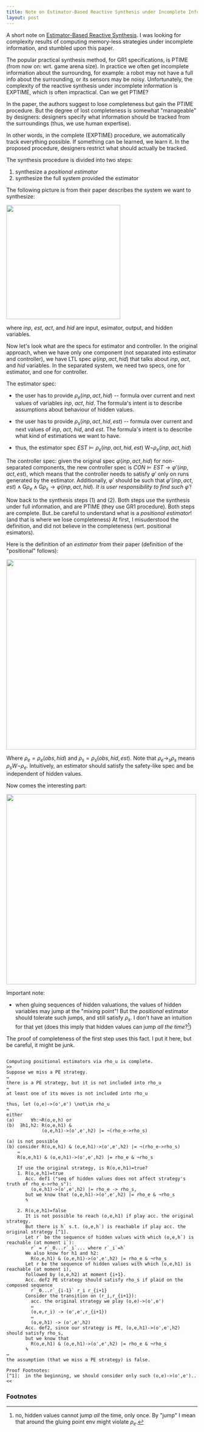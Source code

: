 ```yaml
---
title: Note on Estimator-Based Reactive Synthesis under Incomplete Information
layout: post
---
```


A short note on [Estimator-Based Reactive Synthesis](http://motesy.cs.uni-bremen.de/pdfs/hscc2015.pdf).
I was looking for complexity results of computing memory-less strategies 
under incomplete information, and stumbled upon this paper.

The popular practical synthesis method, for GR1 specifications, 
is PTIME (from now on: wrt. game arena size).
In practice we often get incomplete information about the surroundng,
for example:
a robot may not have a full info about the surrounding,
or its sensors may be noisy.
Unfortunately, the complexity of the reactive synthesis under incomplete information
is EXPTIME, which is often impractical.
Can we get PTIME?

In the paper, the authors suggest to lose completeness but gain the PTIME procedure.
But the degree of lost completeness is somewhat "manageable" by designers:
designers specify what information should be tracked from the surroundings
(thus, we use human expertise).

In other words, in the complete (EXPTIME) procedure, we automatically track everything possible.
If something can be learned, we learn it.
In the proposed procedure, designers restrict what should actually be tracked.

The synthesis procedure is divided into two steps: 

1. synthesize a _positional estimator_
2. synthesize the full system provided the estimator

The following picture is from their paper describes the system we want to synthesize:

<img src="{{ site.url }}/assets/estimator-synthesis-overview.png" width="300px"/>

where $inp$, $est$, $act$, and $hid$ are input, esimator, output, and hidden variables.

Now let's look what are the specs for estimator and controller.
In the original approach, when we have only one component
(not separated into estimator and controller),
we have LTL spec $\varphi(inp, act, hid)$ that talks about $inp$, $act$, and $hid$
variables.
In the separated system, we need two specs, one for estimator, and one for controller.

The estimator spec:

- the user has to provide $\rho_e(inp, act, hid)$ -- formula over
  current and next values of variables $inp$, $act$, $hid$.
  The formula's intent is to describe assumptions about behaviour of hidden values.

- the user has to provide $\rho_s(inp, act, hid, est)$ -- formula over
  current and next values of $inp$, $act$, $hid$, and $est$.
  The formula's intent is to describe what kind of estimations we want to have.

- thus, the estimator spec
  $EST \models \rho_s(inp,act,hid,est) \ \text{W} \neg \rho_e(inp,act,hid)$

The controller spec:
given the original spec $\varphi(inp, act, hid)$ for non-separated components,
the new controller spec is $CON \models EST \rightarrow \varphi'(inp, act, est)$,
which means that the controller needs to satisfy $\varphi'$ only on runs generated
by the estimator.
Additionally, $\varphi'$ should be such that
$\varphi'(inp, act, est) \land \text{G}\rho_e \land \text{G}\rho_s \rightarrow \varphi(inp, act, hid)$.
_It is user responsibility to find such $\varphi'$!_

Now back to the synthesis steps (1) and (2).
Both steps use the synthesis under full information, and are PTIME 
(they use GR1 procedure).
Both steps are complete.
But..be careful to understand what is a _positional estimator_!
(and that is where we lose completeness)
At first, I misuderstood the definition,
and did not believe in the completeness (wrt. positional esimators).

Here is the definition of an _estimator_ from their paper
(definition of the "positional" follows):

<img src="{{ site.url }}/assets/estimator-def.png" width="500px"/>

Where $\rho_e=\rho_e(obs,hid)$ and $\rho_s=\rho_s(obs,hid,est)$.
Note that $\rho_e \rightarrow_s \rho_s$ means $\rho_s W \neg \rho_e$.
Intuitively, an estimator should satisfy the safety-like spec
and be independent of hidden values.

Now comes the interesting part:

<img src="{{ site.url }}/assets/positional-estimator-def.png" width="500px"/>

Important note:

- when gluing sequences of hidden valuations, 
  the values of hidden variables may jump at the "mixing point"!
  But the _positional_ estimator should tolerate such jumps,
  and still satisfy $\rho_s$.
  I don't have an intuition for that yet
  (does this imply that hidden values can jump _all the time_?[^2])

The proof of completeness of the first step uses this fact.
I put it here, but be careful, it might be junk.

~~~

Computing positional estimators via rho_u is complete.
>>
Suppose we miss a PE strategy.
⇔
there is a PE strategy, but it is not included into rho_u
⇔
at least one of its moves is not included into rho_u

thus, let (o,e)->(o',e') \not\in rho_u
⇔
either
(a)      ∀h:¬R(o,e,h) or
(b)  ∃h1,h2: R(o,e,h1) &
             (o,e,h1)->(o',e',h2) |= ¬(rho_e->rho_s)

(a) is not possible
(b) consider R(o,e,h1) & (o,e,h1)->(o',e',h2) |= ¬(rho_e->rho_s)
    ⇔
    R(o,e,h1) & (o,e,h1)->(o',e',h2) |= rho_e & ¬rho_s

    If use the original strategy, is R(o,e,h1)=true?
    1. R(o,e,h1)=true
       Acc. def1 ("seq of hidden values does not affect strategy's truth of rho_e->rho_s"):
         (o,e,h1)->(o',e',h2) |= rho_e -> rho_s,
       but we know that (o,e,h1)->(o',e',h2) |= rho_e & ¬rho_s
       ϟ

    2. R(o,e,h1)=false
       It is not possible to reach (o,e,h1) if play acc. the original strategy.
       But there is h` s.t. (o,e,h`) is reachable if play acc. the original strategy [^1].
       Let r` be the sequence of hidden values with which (o,e,h`) is reachable (at moment i`):
         r` = r`_0...r`_i`... where r`_i`=h`
       We also know for h1 and h2:
         R(o,e,h1) & (o,e,h1)->(o',e',h2) |= rho_e & ¬rho_s
       Let r be the sequence of hidden values with which (o,e,h1) is reachable (at moment i),
       followed by (o,e,h2) at moment {i+1}.
       Acc. def2 PE strategy should satisfy rho_s if plaid on the composed sequence
         r`_0...r`_{i-1}` r_i r_{i+1}
       Consider the transition on (r_i,r_{i+1}):
         acc. the original strategy we play (o,e)->(o',e')
         ⇔
         (o,e,r_i) -> (o',e',r_{i+1})
         ⇔
         (o,e,h1) -> (o',e',h2)
       Acc. def2, since our strategy is PE, (o,e,h1)->(o',e',h2) should satisfy rho_s,
       but we know that
         R(o,e,h1) & (o,e,h1)->(o',e',h2) |= rho_e & ¬rho_s
       ϟ
⇔
the assumption (that we miss a PE strategy) is false.

Proof Footnotes:
[^1]:  in the beginning, we should consider only such (o,e)->(o',e')..
<<
~~~

### Footnotes

[^2]: no, hidden values cannot jump _all_ the time, only once.
    By "jump" I mean that around the gluing point env might violate $\rho_e$.
